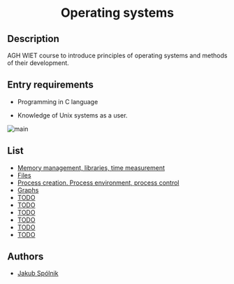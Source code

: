 <h1 align="center">Operating systems</h1>


## Description

AGH WIET course to introduce principles of operating systems and methods of their development.

## Entry requirements

- Programming in C language

- Knowledge of Unix systems as a user.

![main](https://img.shields.io/badge/C-00599C?style=for-the-badge&logo=c&logoColor=white)

## List

* [Memory management, libraries, time measurement](lab_1)
* [Files](lab_2)
* [Process creation. Process environment, process control](lab_3)
* [Graphs](lab_4)
* [TODO](lab_5)
* [TODO](lab_6)
* [TODO](lab_7)
* [TODO](lab_8)
* [TODO](lab_9)
* [TODO](lab_10)

## Authors

- [Jakub Spólnik](https://github.com/lawos98)